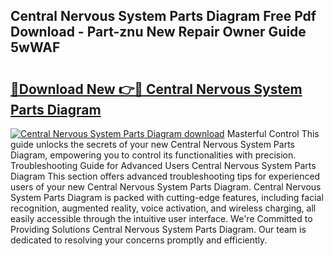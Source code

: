 ## Central Nervous System Parts Diagram Free Pdf Download - Part-znu New Repair Owner Guide 5wWAF

# <h2><a href="http://dfswlw.blite.top/?on=Central+Nervous+System+Parts+Diagram">🔗Download New 👉🔴 Central Nervous System Parts Diagram</a></h2>

[![Central Nervous System Parts Diagram download](https://i.imgur.com/lujVjoI.png)](http://dfswlw.blite.top/?on=Central+Nervous+System+Parts+Diagram)
Masterful Control This guide unlocks the secrets of your new Central Nervous System Parts Diagram, empowering you to control its functionalities with precision. Troubleshooting Guide for Advanced Users Central Nervous System Parts Diagram This section offers advanced troubleshooting tips for experienced users of your new Central Nervous System Parts Diagram. Central Nervous System Parts Diagram is packed with cutting-edge features, including facial recognition, augmented reality, voice activation, and wireless charging, all easily accessible through the intuitive user interface. We're Committed to Providing Solutions Central Nervous System Parts Diagram. Our team is dedicated to resolving your concerns promptly and efficiently.
